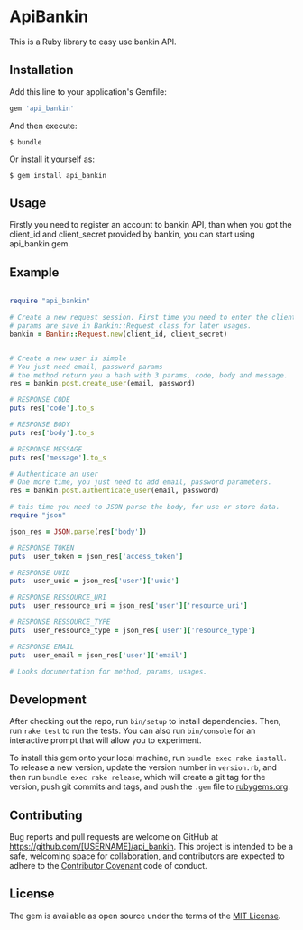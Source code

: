 # ApiBankin

This is a Ruby library to easy use bankin API.

## Installation

Add this line to your application's Gemfile:

```ruby
gem 'api_bankin'
```

And then execute:

    $ bundle

Or install it yourself as:

    $ gem install api_bankin

## Usage

Firstly you need to register an account to bankin API, than when you got the client_id and client_secret provided by bankin, you can start using api_bankin gem.

## Example

```ruby

require "api_bankin"

# Create a new request session. First time you need to enter the client_id and client_secret.
# params are save in Bankin::Request class for later usages.
bankin = Bankin::Request.new(client_id, client_secret)


# Create a new user is simple
# You just need email, password params
# the method return you a hash with 3 params, code, body and message.
res = bankin.post.create_user(email, password)

# RESPONSE CODE
puts res['code'].to_s

# RESPONSE BODY
puts res['body'].to_s

# RESPONSE MESSAGE
puts res['message'].to_s

# Authenticate an user
# One more time, you just need to add email, password parameters.
res = bankin.post.authenticate_user(email, password)

# this time you need to JSON parse the body, for use or store data.
require "json"

json_res = JSON.parse(res['body'])

# RESPONSE TOKEN
puts  user_token = json_res['access_token']

# RESPONSE UUID
puts  user_uuid = json_res['user']['uuid']

# RESPONSE RESSOURCE_URI
puts  user_ressource_uri = json_res['user']['resource_uri']

# RESPONSE RESSOURCE_TYPE
puts  user_ressource_type = json_res['user']['resource_type']

# RESPONSE EMAIL
puts  user_email = json_res['user']['email']

# Looks documentation for method, params, usages.

```


## Development

After checking out the repo, run `bin/setup` to install dependencies. Then, run `rake test` to run the tests. You can also run `bin/console` for an interactive prompt that will allow you to experiment.

To install this gem onto your local machine, run `bundle exec rake install`. To release a new version, update the version number in `version.rb`, and then run `bundle exec rake release`, which will create a git tag for the version, push git commits and tags, and push the `.gem` file to [rubygems.org](https://rubygems.org).

## Contributing

Bug reports and pull requests are welcome on GitHub at https://github.com/[USERNAME]/api_bankin. This project is intended to be a safe, welcoming space for collaboration, and contributors are expected to adhere to the [Contributor Covenant](http://contributor-covenant.org) code of conduct.


## License

The gem is available as open source under the terms of the [MIT License](http://opensource.org/licenses/MIT).
